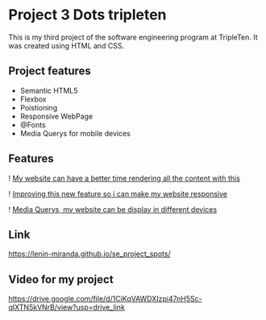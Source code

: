 # Project 3 Dots tripleten

This is my third project of the software engineering program at TripleTen. It was created using HTML and CSS.

## Project features

- Semantic HTML5
- Flexbox
- Poistioning
- Responsive WebPage
- @Fonts
- Media Querys for mobile devices

## Features

! [My website can have a better time rendering all the content with this](./images/feature1.png)

! [Improving this new feature so i can make my website responsive](./images/feature2.png)

! [Media Querys, my website can be display in different devices](./images/feature3.png)

## Link

https://lenin-miranda.github.io/se_project_spots/

## Video for my project

https://drive.google.com/file/d/1CiKqVAWDXIzpi47nH5Sc-qIXTN5kVNrB/view?usp=drive_link

